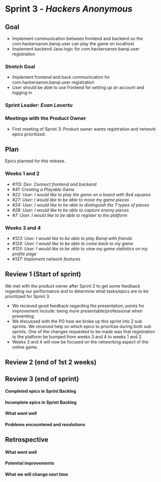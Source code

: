 # Sprint 3 - *Hackers Anonymous*

## Goal
* Implement communication between frontend and backend so the com.hackersanon.banqi.user can play the game on localhost
* Implement backend Java logic for com.hackersanon.banqi.user registration
    
### Stretch Goal
* Implement frontend and back communication for com.hackersanon.banqi.user registration
* User should be able to use frontend for setting up an account and logging in

### Sprint Leader: *Evan Lavertu*

### Meetings with the Product Owner
* First meeting of Sprint 3: Product owner wants registration and network epics prioritized. 

## Plan

Epics planned for this release.

### Weeks 1 and 2
* *#113: Dev: Connect frontend and backend*
* *#41: Creating a Playable Game*
* *#22: User: I would like to play the game on a board with 8x4 squares*
* *#27: User: I would like to be able to move my game pieces*
* *#24: User: I would like to be able to distinguish the 7 types of pieces*
* *#28: User: I would like to be able to capture enemy pieces*
* *#7: User: I would like to be able to register to the platform*

### Weeks 3 and 4
* *#123: User: I would like to be able to play Banqi with friends*
* *#124: User: I would like to be able to come back to my game*
* *#125: User: I would like to be able to view my game statistics on my profile page*
* *#137: Implement network features* 

## Review 1 (Start of sprint)
We met with the product owner after Sprint 2 to get some feedback regarding our performance and to determine what tasks/epics are to be prioritized for Sprint 3. 
* We recieved good feedback regarding the presentation, points for improvement include: being more presentable/professional when presenting. 
* We discussed with the PO how we broke up this sprint into 2 sub sprints. We received help on which epics to prioritize during both sub sprints. One of the changes requested to be made was that registration to the platform be bumped from weeks 3 and 4 to weeks 1 and 2.
* Weeks 3 and 4 will now be focused on the networking aspect of the online game.

## Review 2 (end of 1st 2 weeks)
## Review 3 (end of sprint)

#### Completed epics in Sprint Backlog 

#### Incomplete epics in Sprint Backlog 

#### What went well

#### Problems encountered and resolutions

## Retrospective

#### What went well

#### Potential improvements

#### What we will change next time
